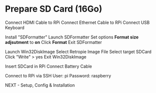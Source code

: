 # Prepare SD Card (16Go)

Connect HDMI Cable to RPi
Connect Ethernet Cable to RPi
Connect USB Keyboard

Install "SDFormatter"
Launch SDFormatter
Set options **Format size adjsutment** to **on**
Click **Format**
Exit SDFormatter

Launch Win32DiskImage
Select Retropie Image File
Select target SDCard
Click "Write" > yes
Exit Win32DiskImage

Insert SDCard in RPi
Connect Battery Cable

Connect to RPi via SSH
User: pi
Password: raspberry

NEXT - Setup, Config & Installation
